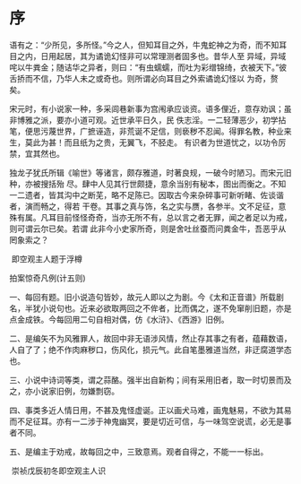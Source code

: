# 序

​		语有之：“少所见，多所怪。”今之人，但知耳目之外，牛鬼蛇神之为奇，而不知耳目之内，日用起居，其为谲诡幻怪非可以常理测者固多也。昔华人至 异域，异域咤以牛粪金；随诘华之异者，则曰：“有虫蠕蠕，而吐为彩缯锦绮，衣被天下。”彼舌挢而不信，乃华人未之或奇也。则所谓必向耳目之外索谲诡幻怪以 为奇，赘矣。

​		宋元时，有小说家一种，多采闾巷新事为宫闱承应谈资。语多俚近，意存劝讽；虽非博雅之派，要亦小道可观。近世承平日久，民 佚志淫。一二轻薄恶少，初学拈笔，便思污蔑世界，广摭诬造，非荒诞不足信，则亵秽不忍闻。得罪名教，种业来生，莫此为甚！而且纸为之贵，无翼飞，不胫走。 有识者为世道忧之，以功令厉禁，宜其然也。

​		独龙子犹氏所辑《喻世》等诸言，颇存雅道，时著良规，一破今时陋习。而宋元旧种，亦被搜括殆 尽。肆中人见其行世颇捷，意余当别有秘本，图出而衡之。不知一二遗者，皆其沟中之断芜，略不足陈已。因取古今来杂碎事可新听睹、佐谈谐者，演而畅之，得若 干卷。其事之真与饰，名之实与赝，各参半。文不足征，意殊有属。凡耳目前怪怪奇奇，当亦无所不有，总以言之者无罪，闻之者足以为戒，则可谓云尔已矣。若谓 此非今小史家所奇，则是舍吐丝蚕而问粪金牛，吾恶乎从罔象索之？

​		即空观主人题于浮樽



拍案惊奇凡例(计五则)

​		一、每回有题。旧小说造句皆妙，故元人即以之为剧。今《太和正音谱》所载剧名，半犹小说句也。近来必欲取两回之不侔者，比而偶之，遂不免窜削旧题，亦是点金成铁。今每回用二句自相对偶，仿《水浒》、《西游》旧例。

​		二、是编矢不为风雅罪人，故回中非无语涉风情，然止存其事之有者，蕴藉数语，人自了了；绝不作肉麻秽口，伤风化，损元气。此自笔墨雅道当然，非迂腐道学态也。

​		三、小说中诗词等类，谓之蒜酪。强半出自新构；间有采用旧者，取一时切景而及之，亦小说家旧例，勿嫌剽窃。

​		四、事类多近人情日用，不甚及鬼怪虚诞。正以画犬马难，画鬼魅易，不欲为其易而不足征耳。亦有一二涉于神鬼幽冥，要是切近可信，与一味驾空说谎，必无是事者不同。

​		五、是编主于劝戒，故每回之中，三致意焉。观者自得之，不能一一标出。

​	崇祯戊辰初冬即空观主人识